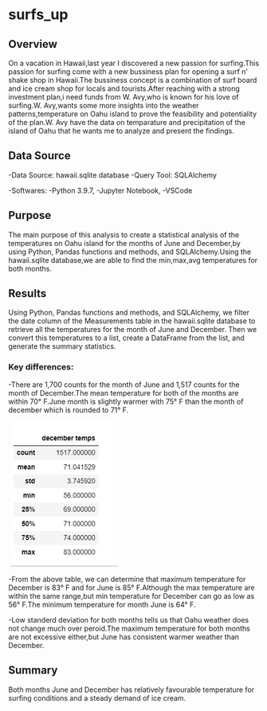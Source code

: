 # surfs_up
## Overview 

On a vacation in Hawaii,last year I discovered a new passion for surfing.This passion for surfing come with a new bussiness plan for opening a surf n' shake shop in Hawaii.The bussiness concept is a combination of surf board and ice cream shop for locals and tourists.After reaching with a strong investment plan,i need funds from W. Avy,who is known for his love of surfing.W. Avy,wants some more insights into the weather patterns,temperature on Oahu island to prove the feasibility and potentiality of the plan.W. Avy have the data on temparature and precipitation of the island of Oahu that he wants me to analyze and present the findings.

## Data Source

-Data Source: hawaii.sqlite database
-Query Tool: SQLAlchemy

-Softwares:
-Python 3.9.7, 
-Jupyter Notebook, 
-VSCode

## Purpose

The main purpose of this analysis to create a statistical analysis of the temperatures on Oahu island for the months of June and December,by using Python, Pandas functions and methods, and SQLAlchemy.Using the hawaii.sqlite database,we are able to find the min,max,avg temperatures for both months.

## Results

Using Python, Pandas functions and methods, and SQLAlchemy, we filter the date column of the Measurements table in the hawaii.sqlite database to retrieve all the temperatures for the month of June and December. Then we convert this temperatures to a list, create a DataFrame from the list, and generate the summary statistics.

### Key differences:

-There are 1,700 counts for the month of June and 1,517 counts for the month of December.The mean temperature for both of the months are within 70° F.June month is slightly warmer with 75° F than the month of december which is rounded to 71° F.

![]()  ![](https://github.com/akthersr/surfs_up/blob/main/december%20temps.png)

-From the above table, we can determine that maximum temperature for December is 83° F and for June is 85° F.Although the max temperature are within the same range,but min temperature for December can go as low as 56° F.The minimum temperature for month June is 64° F.

-Low standerd deviation for both months tells us that Oahu weather does not change much over peroid.The maximum temperature for both months are not excessive either,but June has consistent warmer weather than December.

## Summary

Both months June and December has relatively favourable temperature for surfing conditions and a steady demand of ice cream.


